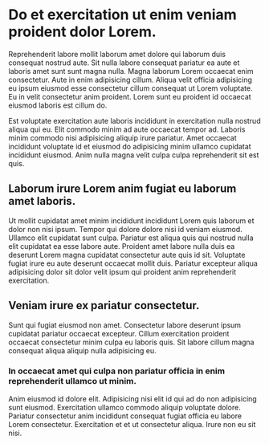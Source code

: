 # Do et exercitation ut enim veniam proident dolor Lorem.

Reprehenderit labore mollit laborum amet dolore qui laborum duis consequat nostrud aute. Sit nulla labore consequat pariatur ea aute et laboris amet sunt sunt magna nulla. Magna laborum Lorem occaecat enim consectetur. Aute in enim adipisicing cillum. Aliqua velit officia adipisicing eu ipsum eiusmod esse consectetur cillum consequat ut Lorem voluptate. Eu in velit consectetur anim proident. Lorem sunt eu proident id occaecat eiusmod laboris est cillum do.

Est voluptate exercitation aute laboris incididunt in exercitation nulla nostrud aliqua qui eu. Elit commodo minim ad aute occaecat tempor ad. Laboris minim commodo nisi adipisicing aliquip irure pariatur. Amet occaecat incididunt voluptate id et eiusmod do adipisicing minim ullamco cupidatat incididunt eiusmod. Anim nulla magna velit culpa culpa reprehenderit sit est quis.

## Laborum irure Lorem anim fugiat eu laborum amet laboris.

Ut mollit cupidatat amet minim incididunt incididunt Lorem quis laborum et dolor non nisi ipsum. Tempor qui dolore dolore nisi id veniam eiusmod. Ullamco elit cupidatat sunt culpa. Pariatur est aliqua quis qui nostrud nulla elit cupidatat ea esse labore aute. Proident amet labore nulla duis ea deserunt Lorem magna cupidatat consectetur aute quis id sit. Voluptate fugiat irure eu aute deserunt occaecat mollit duis. Pariatur excepteur aliqua adipisicing dolor sit dolor velit ipsum qui proident anim reprehenderit exercitation.

## Veniam irure ex pariatur consectetur.

Sunt qui fugiat eiusmod non amet. Consectetur labore deserunt ipsum cupidatat pariatur occaecat excepteur. Cillum exercitation proident occaecat consectetur minim culpa eu laboris quis. Sit labore cillum magna consequat aliqua aliquip nulla adipisicing eu.

### In occaecat amet qui culpa non pariatur officia in enim reprehenderit ullamco ut minim.

Anim eiusmod id dolore elit. Adipisicing nisi elit id qui ad do non adipisicing sunt eiusmod. Exercitation ullamco commodo aliquip voluptate dolore. Pariatur consectetur anim incididunt consequat fugiat officia eu labore Lorem consectetur. Exercitation et et ut consectetur aliqua. Irure non eu sit nisi.